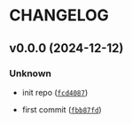 # CHANGELOG


## v0.0.0 (2024-12-12)

### Unknown

* init repo ([`fcd4087`](https://github.com/TeamCOMPAS/compas_python_utils/commit/fcd408735f97ed94481c4bc14b10aefeacfb3b5e))

* first commit ([`fbb87fd`](https://github.com/TeamCOMPAS/compas_python_utils/commit/fbb87fd012f45e86484f5b66dcacd095c4661161))

